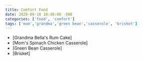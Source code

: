```yaml
---
title: Comfort Food
date: 2020-09-18 18:40:00 -500
categories: ['food', 'comfort']
tags: ['mom','grandma','green bean','casserole', 'brisket']
---
```


-   [Grandma Bella\'s Rum Cake]
-   [Mom\'s Spinach Chicken Casserole]
-   [Green Bean Casserole]
-   [Brisket]

